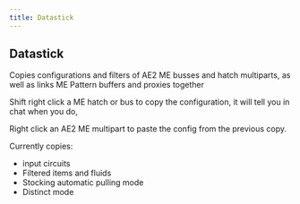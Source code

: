 ```yaml
---
title: Datastick
---
```

## Datastick

Copies configurations and filters of AE2 ME busses and hatch multiparts, as well as links ME Pattern buffers and proxies together

Shift right click a ME hatch or bus to copy the configuration, it will tell you in chat when you do,

Right click an AE2 ME multipart to paste the config from the previous copy.

Currently copies:

- input circuits
- Filtered items and fluids
- Stocking automatic pulling mode
- Distinct mode